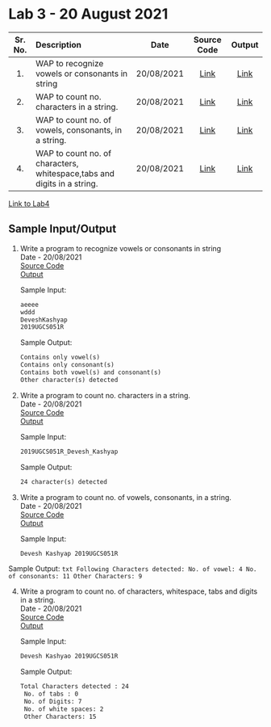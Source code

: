 # Lab 3 - 20 August 2021

| Sr. No. | Description | Date | Source Code | Output |
| :--: | :---- | :--: | :--: | :--: |
| 1. | WAP to recognize vowels or consonants in string | 20/08/2021 | [Link](./vowel_consonant/vowel_consonant.l) | [Link](./vowel_consonant/output.png)
| 2. | WAP to count no. characters in a string. | 20/08/2021 | [Link](./count_characters/count_characters.l) | [Link](./count_characters/output.png)
| 3. | WAP to count no. of vowels, consonants, in a string. | 20/08/2021 | [Link](./count_vowels_consonant/count_vowels_consonant.l) | [Link](./count_vowels_consonant/output.png)
| 4. | WAP to count no. of characters, whitespace,tabs and digits in a string.| 20/08/2021 | [Link](./count_char_whitespace_tabs_etc/count_char_whitespace_tabs_etc.l) | [Link](./count_char_whitespace_tabs_etc/output.png)

[Link to Lab4](../Lab4)

## Sample Input/Output

1. Write a program to recognize vowels or consonants in string</br>
    Date - 20/08/2021 </br>
    [Source Code](./vowel_consonant/vowel_consonant.l) <br>
    [Output](./vowel_consonant/output.png)<br>

    Sample Input:
    ```txt
    aeeee
    wddd
    DeveshKashyap
    2019UGCS051R
    ```

    Sample Output:
    ```txt
    Contains only vowel(s)
    Contains only consonant(s)
    Contains both vowel(s) and consonant(s)
    Other character(s) detected
    ```

2. Write a program to count no. characters in a string.</br>
   Date - 20/08/2021 </br>
   [Source Code](./count_characters/count_characters.l) <br>
   [Output](./count_characters/output.png)<br>

    Sample Input:
    ```txt
    2019UGCS051R_Devesh_Kashyap
    ```

    Sample Output:
    ```txt
    24 character(s) detected
    ```

3. Write a program to count no. of vowels, consonants, in a string.</br>
   Date - 20/08/2021 </br>
   [Source Code](./count_vowels_consonant/count_vowels_consonant.l) <br>
   [Output](./count_vowels_consonant/output.png)<br>

    Sample Input:
    ```txt
    Devesh Kashyap 2019UGCS051R
    ```

Sample Output:
    ```txt
    Following Characters detected:
      No. of vowel: 4
      No. of consonants: 11
      Other Characters: 9
    ```

4. Write a program to count no. of characters, whitespace, tabs and digits in a string.</br>
   Date - 20/08/2021 </br>
   [Source Code](./count_char_whitespace_tabs_etc/count_char_whitespace_tabs_etc.l) <br>
   [Output](./count_char_whitespace_tabs_etc/output.png)

    Sample Input:
    ```txt
    Devesh Kashyao 2019UGCS051R
    ```

    Sample Output:
    ```txt
    Total Characters detected : 24
     No. of tabs : 0
     No. of Digits: 7 
     No. of white spaces: 2 
     Other Characters: 15
    ```
